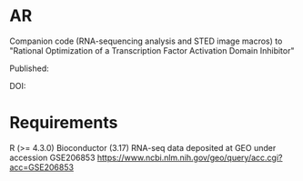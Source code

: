 # AR

Companion code (RNA-sequencing analysis and STED image macros) to "Rational Optimization of a Transcription Factor Activation Domain Inhibitor" 

Published:

DOI:

# Requirements

R (>= 4.3.0)
Bioconductor (3.17)
RNA-seq data deposited at GEO under accession GSE206853
https://www.ncbi.nlm.nih.gov/geo/query/acc.cgi?acc=GSE206853

